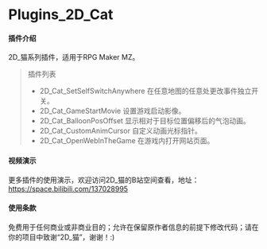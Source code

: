 # Plugins_2D_Cat

#### 插件介绍
2D_猫系列插件，适用于RPG Maker MZ。
> 插件列表
> * 2D_Cat_SetSelfSwitchAnywhere  在任意地图的任意处更改事件独立开关。
> * 2D_Cat_GameStartMovie         设置游戏启动影像。
> * 2D_Cat_BalloonPosOffset       显示相对于目标位置偏移后的气泡动画。
> * 2D_Cat_CustomAnimCursor       自定义动画光标指针。
> * 2D_Cat_OpenWebInTheGame       在游戏内打开网站页面。

#### 视频演示
更多插件的使用演示，欢迎访问2D_猫的B站空间查看，地址：https://space.bilibili.com/137028995

#### 使用条款
免费用于任何商业或非商业目的；允许在保留原作者信息的前提下修改代码；请在你的项目中致谢“2D_猫”，谢谢！:)
